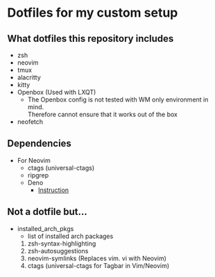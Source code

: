 # Dotfiles for my custom setup

## What dotfiles this repository includes
- zsh
- neovim
- tmux
- alacritty
- kitty
- Openbox (Used with LXQT)
    - The Openbox config is not tested with WM only environment in mind.<br/>
    Therefore cannot ensure that it works out of the box
- neofetch

## Dependencies
- For Neovim
    - ctags (universal-ctags)
    - ripgrep
    - Deno
        - [Instruction](https://deno.land)

## Not a dotfile but...
- installed\_arch\_pkgs
    - list of installed arch packages
    1. zsh-syntax-highlighting
    2. zsh-autosuggestions
    3. neovim-symlinks (Replaces vim. vi with Neovim)
    4. ctags (universal-ctags for Tagbar in Vim/Neovim)
